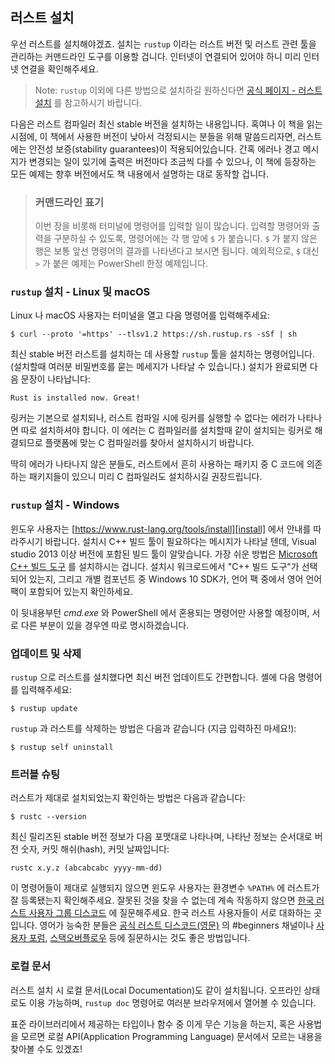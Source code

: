 ## 러스트 설치

우선 러스트를 설치해야겠죠. 설치는 `rustup` 이라는
러스트 버전 및 러스트 관련 툴을 관리하는 커맨드라인 도구를 이용할 겁니다.
인터넷이 연결되어 있어야 하니 미리 인터넷 연결을 확인해주세요.

> Note: `rustup` 이외에 다른 방법으로 설치하길 원하신다면
> [공식 페이지 - 러스트 설치](https://www.rust-lang.org/tools/install) 를 참고하시기 바랍니다.

다음은 러스트 컴파일러 최신 stable 버전을 설치하는 내용입니다.
혹여나 이 책을 읽는 시점에, 이 책에서 사용한 버전이 낮아서 걱정되시는
분들을 위해 말씀드리자면, 러스트에는 안전성 보증(stability guarantees)이
적용되어있습니다. 간혹 에러나 경고 메시지가 변경되는 일이 있기에 출력은
버전마다 조금씩 다를 수 있으나, 이 책에 등장하는 모든 예제는
향후 버전에서도 책 내용에서 설명하는 대로 동작할 겁니다.

> ### 커맨드라인 표기
>
> 이번 장을 비롯해 터미널에 명령어를 입력할 일이 많습니다.
> 입력할 명령어와 출력을 구분하실 수 있도록, 명령어에는
> 각 행 앞에 `$` 가 붙습니다. `$` 가 붙지 않은 행은
> 보통 앞선 명령어의 결과를 나타낸다고 보시면 됩니다.
> 예외적으로, `$` 대신 `>` 가 붙은 예제는
> PowerShell 한정 예제입니다.

### `rustup` 설치 - Linux 및 macOS

Linux 나 macOS 사용자는 터미널을 열고 다음 명령어를 입력해주세요:

```console
$ curl --proto '=https' --tlsv1.2 https://sh.rustup.rs -sSf | sh
```

최신 stable 버전 러스트를 설치하는 데 사용할 `rustup` 툴을 설치하는
명령어입니다. (설치할때 여러분 비밀번호를 묻는 메세지가 나타날 수 있습니다.)
설치가 완료되면 다음 문장이 나타납니다:

```text
Rust is installed now. Great!
```

링커는 기본으로 설치되나, 러스트 컴파일 시에 링커를
실행할 수 없다는 에러가 나타나면 따로 설치하셔야 합니다.
이 에러는 C 컴파일러를 설치할때 같이 설치되는 링커로 해결되므로
플랫폼에 맞는 C 컴파일러를 찾아서 설치하시기 바랍니다.

딱히 에러가 나타나지 않은 분들도, 러스트에서 흔히 사용하는 패키지 중 C 코드에
의존하는 패키지들이 있으니 미리 C 컴파일러도 설치하시길 권장드립니다.

### `rustup` 설치 - Windows

윈도우 사용자는 [https://www.rust-lang.org/tools/install][install] 에서
안내를 따라주시기 바랍니다. 설치시 C++ 빌드 툴이 필요하다는 메시지가
나타날 텐데, Visual studio 2013 이상 버전에 포함된 빌드 툴이 알맞습니다.
가장 쉬운 방법은 [Microsoft C++ 빌드 도구][visualstudio] 를 설치하시는 겁니다.
설치시 워크로드에서 "C++ 빌드 도구"가 선택되어 있는지, 그리고 개별 컴포넌트 중
Windows 10 SDK가, 언어 팩 중에서 영어 언어 팩이 포함되어 있는지 확인하세요.

[install]: https://www.rust-lang.org/tools/install
[visualstudio]: https://visualstudio.microsoft.com/visual-cpp-build-tools/

이 뒷내용부턴 *cmd.exe* 와 PowerShell 에서 혼용되는 명령어만
사용할 예정이며, 서로 다른 부분이 있을 경우엔 따로 명시하겠습니다.

### 업데이트 및 삭제

`rustup` 으로 러스트를 설치했다면 최신 버전 업데이트도 간편합니다.
셸에 다음 명령어를 입력해주세요:

```console
$ rustup update
```

`rustup` 과 러스트를 삭제하는 방법은 다음과 같습니다
(지금 입력하진 마세요!):

```console
$ rustup self uninstall
```

### 트러블 슈팅

러스트가 제대로 설치되었는지
확인하는 방법은 다음과 같습니다:

```console
$ rustc --version
```

최신 릴리즈된 stable 버전 정보가 다음 포맷대로 나타나며,
나타난 정보는 순서대로 버전 숫자, 커밋 해쉬(hash), 커밋 날짜입니다:

```text
rustc x.y.z (abcabcabc yyyy-mm-dd)
```

이 명령어들이 제대로 실행되지 않으면
윈도우 사용자는 환경변수 `%PATH%` 에 러스트가 잘 등록됐는지 확인해주세요.
잘못된 것을 찾을 수 없는데 계속 작동하지 않으면
[한국 러스트 사용자 그룹 디스코드][korean_discord] 에 질문해주세요.
한국 러스트 사용자들이 서로 대화하는 곳입니다. 영어가 능숙한 분들은
[공식 러스트 디스코드(영문)][official_discord] 의 #beginners 채널이나
[사용자 포럼][users], [스택오버플로우][stackoverflow] 등에 질문하시는 것도 좋은 방법입니다.

[korean_discord]: https://discord.gg/uqXGjEz
[official_discord]: https://discord.gg/rust-lang
[users]: https://users.rust-lang.org/
[stackoverflow]: https://stackoverflow.com/questions/tagged/rust

### 로컬 문서

러스트 설치 시 로컬 문서(Local Documentation)도 같이 설치됩니다. 오프라인
상태로도 이용 가능하며, `rustup doc` 명령어로 여러분 브라우저에서 열어볼 수 있습니다.

표준 라이브러리에서 제공하는 타입이나 함수 중 이게 무슨 기능을 하는지,
혹은 사용법을 모르면 로컬 API(Application Programming Language) 문서에서
모르는 내용을 찾아볼 수도 있겠죠!
